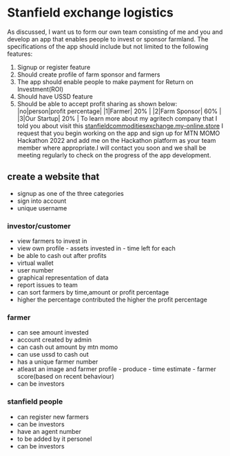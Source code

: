 # Stanfield exchange logistics

As discussed, I want us to form our own team consisting of me and you and develop an app that enables people to invest or sponsor farmland.
The specifications of the app should include but not limited to the following features:

1. Signup or register feature
1. Should create profile of  farm sponsor and farmers
1. The app should enable people to make payment for Return on Investment(ROI)
1. Should have USSD feature
1. Should be able to accept profit sharing as shown below:
        |no|person|profit percentage|
        |1|Farmer| 20% |
        |2|Farm Sponsor| 60% |
        |3|Our Startup| 20% |
To learn more about my agritech company that I told you about visit this [stanfieldcommoditiesexchange.my-online.store](https://lnkd.in/dr9KVrin)
I request that you begin working on the app and sign up for MTN MOMO Hackathon 2022 and add me on the Hackathon platform as your team member where appropriate.I will contact you soon and we shall be meeting regularly to check on the progress of the app development.

## create a website that

- signup as one of the three categories
- sign into account
- unique username

### investor/customer

- view farmers to invest in
- view own profile
        - assets invested in
        - time left for each
- be able to cash out after profits
- virtual wallet
- user number
- graphical representation of data
- report issues to team
- can sort farmers by time,amount or profit percentage
- higher the percentage contributed the higher the profit percentage

### farmer

- can see amount invested
- account created by admin
- can cash out amount by mtn momo
- can use ussd to cash out
- has a unique farmer number
- atleast an image and farmer profile
        - produce
        - time estimate
        - farmer score(based on recent behaviour)
- can be investors

### stanfield people

- can register new farmers
- can be investors
- have an agent number
- to be added by it personel
- can be investors
